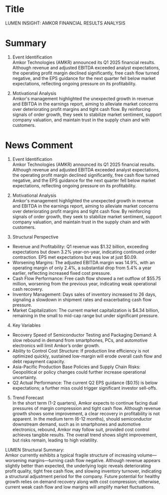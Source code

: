# Title
LUMEN INSIGHT: AMKOR FINANCIAL RESULTS ANALYSIS

# Summary
1. Event Identification  
Amkor Technologies (AMKR) announced its Q1 2025 financial results. Although revenue and adjusted EBITDA exceeded analyst expectations, the operating profit margin declined significantly, free cash flow turned negative, and the EPS guidance for the next quarter fell below market expectations, reflecting ongoing pressure on its profitability. 

2. Motivational Analysis  
Amkor's management highlighted the unexpected growth in revenue and EBITDA in the earnings report, aiming to alleviate market concerns over deteriorating profit margins and tight cash flow. By reinforcing signals of order growth, they seek to stabilize market sentiment, support company valuation, and maintain trust in the supply chain and with customers.

# News Comment
1. Event Identification  
Amkor Technologies (AMKR) announced its Q1 2025 financial results. Although revenue and adjusted EBITDA exceeded analyst expectations, the operating profit margin declined significantly, free cash flow turned negative, and the EPS guidance for the next quarter fell below market expectations, reflecting ongoing pressure on its profitability. 

2. Motivational Analysis  
Amkor's management highlighted the unexpected growth in revenue and EBITDA in the earnings report, aiming to alleviate market concerns over deteriorating profit margins and tight cash flow. By reinforcing signals of order growth, they seek to stabilize market sentiment, support company valuation, and maintain trust in the supply chain and with customers.

3. Structural Perspective  
- Revenue and Profitability: Q1 revenue was $1.32 billion, exceeding expectations but down 3.2% year-on-year, indicating continued order contraction. EPS met expectations but was low at just $0.09.  
- Worsening Margins: The adjusted EBITDA margin was 14.9%, with an operating margin of only 2.4%, a substantial drop from 5.4% a year earlier, reflecting increased fixed cost pressure.  
- Cash Flow Performance: Free cash flow showed a net outflow of $55.75 million, worsening from the previous year, indicating weak operational cash recovery.  
- Inventory Management: Days sales of inventory increased to 26 days, signaling a slowdown in shipment rates and exacerbating cash flow pressure.  
- Market Capitalization: The current market capitalization is $4.34 billion, remaining in the small to mid-cap range but under significant pressure.

4. Key Variables  
- Recovery Speed of Semiconductor Testing and Packaging Demand: A slow rebound in demand from smartphones, PCs, and automotive electronics will limit Amkor’s order growth.  
- Ability to Control Cost Structure: If production line efficiency is not optimized quickly, sustained low-margin will erode overall cash flow and debt repayment capacity.  
- Asia-Pacific Production Base Policies and Supply Chain Risks: Geopolitical or policy changes could further increase operational uncertainty.  
- Q2 Actual Performance: The current Q2 EPS guidance ($0.15) is below expectations; a further miss could trigger significant investor sell-offs.

5. Trend Forecast  
In the short term (1-2 quarters), Amkor expects to continue facing dual pressures of margin compression and tight cash flow. Although revenue growth shows some improvement, a clear recovery in profitability is not apparent. In the medium term (6-12 months), should semiconductor downstream demand, such as in smartphones and automotive electronics, rebound, Amkor may follow suit, provided cost control achieves tangible results. The overall trend shows slight improvement, but risks remain, leading to high volatility.

LUMEN Structural Summary:  
Amkor currently exhibits a typical fragile structure of increasing volume—worsening margins—turning cash flow negative. Although revenue appears slightly better than expected, the underlying logic reveals deteriorating profit quality, tight free cash flow, and slowing inventory turnover, indicating a structural adjustment period for the company. Future potential for healthy growth relies on demand recovery along with cost compression; otherwise, current weak cash flow and low margins will amplify market fluctuations.
